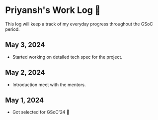# Priyansh's Work Log :memo:

This log will keep a track of my everyday progress throughout the GSoC period.

## May 3, 2024

* Started working on detailed tech spec for the project.

## May 2, 2024

* Introduction meet with the mentors.

## May 1, 2024

* Got selected for GSoC'24 :tada:
